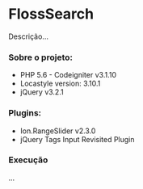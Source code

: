 # FlossSearch

Descrição...

### Sobre o projeto:
- PHP 5.6 - Codeigniter v3.1.10
- Locastyle version: 3.10.1
- jQuery v3.2.1

### Plugins:
- Ion.RangeSlider v2.3.0
- jQuery Tags Input Revisited Plugin

### Execução
...
